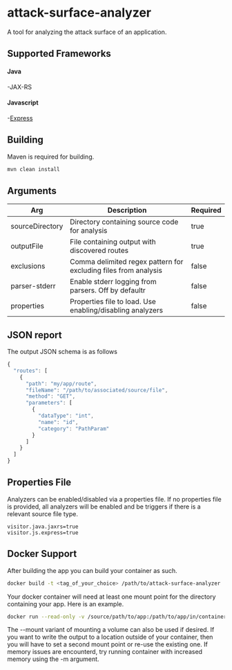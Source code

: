 # attack-surface-analyzer
A tool for analyzing the attack surface of an application.

## Supported Frameworks
#### Java 
-JAX-RS
#### Javascript 
-[Express](https://expressjs.com/)

## Building
Maven is required for building.
```bash
mvn clean install
```

## Arguments
Arg | Description | Required
------ | ------ | ------
sourceDirectory | Directory containing source code for analysis | true
outputFile | File containing output with discovered routes | true
exclusions | Comma delimited regex pattern for excluding files from analysis | false
parser-stderr | Enable stderr logging from parsers. Off by defaultr | false
properties | Properties file to load. Use enabling/disabling analyzers | false

## JSON report
The output JSON schema is as follows
```Javascript
{
  "routes": [
    {
      "path": "my/app/route",
      "fileName": "/path/to/associated/source/file",
      "method": "GET",
      "parameters": [
        {
          "dataType": "int",
          "name": "id",
          "category": "PathParam"
        }
      ]
    }
  ]
}
```

## Properties File
Analyzers can be enabled/disabled via a properties file. If no properties file is provided, all analyzers will be enabled and be triggers if there is a relevant source file type.

```Properties
visitor.java.jaxrs=true
visitor.js.express=true
```

## Docker Support
After building the app you can build your container as such.

```bash
docker build -t <tag_of_your_choice> /path/to/attack-surface-analyzer
```

Your docker container will need at least one mount point for the directory containing your app. Here is an example.
```bash
docker run --read-only -v /source/path/to/app:/path/to/app/in/container -it <tag_built_with> -sourceDirectory /path/to/app/in/container -outputFile output.json -exclusions .*test.*
```
The --mount variant of mounting a volume can also be used if desired. If you want to write the output to a location outside of your container, then you will have to set a second mount point or re-use the existing one. If memory issues are encounterd, try running container with increased memory using the -m argument.
